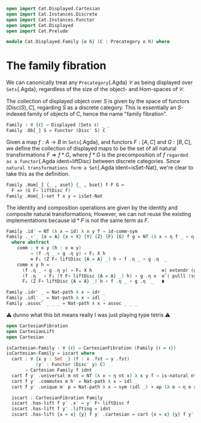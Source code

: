 ```agda
open import Cat.Displayed.Cartesian
open import Cat.Instances.Discrete
open import Cat.Instances.Functor
open import Cat.Displayed
open import Cat.Prelude

module Cat.Displayed.Family {o h} (C : Precategory o h) where
```

<!--
```
open import Cat.Reasoning C
open Precategory C
open Displayed
open Functor
open _=>_
```
-->

# The family fibration

We can canonically treat any `Precategory`{.Agda} $\mathcal{C}$ as being
displayed over `Sets`{.Agda}, regardless of the size of the object- and
Hom-spaces of $\mathcal{C}$. 

The collection of displayed object over $S$ is given by the space of
functors $[\mathrm{Disc}(S),C]$, regarding $S$ as a discrete category.
This is essentially an $S$-indexed family of objects of $C$, hence the
name "family fibration".

```agda
Family : ∀ {ℓ} → Displayed (Sets ℓ) _ _
Family .Ob[_] S = Functor (Disc′ S) C
```

Given a map $f : A \to B$ in `Sets`{.Agda}, and functors $F : [A,C]$ and
$G : [B,C]$, we define the collection of displayed maps to be the set of
all natural transformations $F \Rightarrow f*G$, where $f*G$ is the
precomposition of $f$ `regarded as a functor`{.Agda ident=liftDisc}
between discrete categories. Since `natural transformations form a
Set`{.Agda ident=isSet-Nat}, we're clear to take this as the definition.

```agda
Family .Hom[_] {_ , aset} {_ , bset} f F G = 
  F => (G F∘ liftDisc f)
Family .Hom[_]-set f x y = isSet-Nat
```

The identity and composition operations are given by the identity and
composite natural transformations; However, we can not reuse the
existing implementations because $\mathrm{id}*F$ is not the same term as
$F$.

```agda
Family .id′ = NT (λ x → id) λ x y f → id-comm-sym
Family ._∘′_ {a = A} {x = X} {Y} {Z} {F} {G} f g = NT (λ x → η f _ ∘ η g _) comm
  where abstract
    comm : ∀ x y (h : x ≡ y) 
         → (f .η _ ∘ g .η y) ∘ F₁ X h 
         ≡ F₁ (Z F∘ liftDisc {A = A} _) h ∘ f .η _ ∘ g .η  _
    comm x y h =
      (f .η _ ∘ g .η y) ∘ F₁ X h                          ≡⟨ extendr (g .is-natural _ _ _) ⟩
      (f .η _ ∘ F₁ (Y F∘ liftDisc {A = A} _) h) ∘ g .η x  ≡˘⟨ pulll (sym (f .is-natural _ _ _)) ⟩
      F₁ (Z F∘ liftDisc {A = A} _) h ∘ f .η _ ∘ g .η  _   ∎

Family .idr′ _ = Nat-path λ x → idr _
Family .idl′ _ = Nat-path λ x → idl _
Family .assoc′ _ _ _ = Nat-path λ x → assoc _ _ _
```

⚠️ dunno what this bit means really I was just playing type tetris ⚠️

```agda
open CartesianFibration
open CartesianLift
open Cartesian

isCartesian-Family : ∀ {ℓ} → CartesianFibration (Family {ℓ = ℓ})
isCartesian-Family = iscart where
  cart : ∀ {x y : Set _} (f : x .fst → y .fst) 
           (y′ : Functor (Disc′ y) C)
       → Cartesian Family f idnt
  cart f y′ .universal m nt = NT (λ x → η nt x) λ x y f → is-natural nt x y f
  cart f y′ .commutes m h′ = Nat-path λ x → idl _
  cart f y′ .unique m′ p = Nat-path λ x → sym (idl _) ∙ ap (λ e → η e x) p

  iscart : CartesianFibration Family
  iscart .has-lift f y′ .x′ = y′ F∘ liftDisc f
  iscart .has-lift f y′ .lifting = idnt
  iscart .has-lift {x = x} {y} f y′ .cartesian = cart {x = x} {y} f y′
```